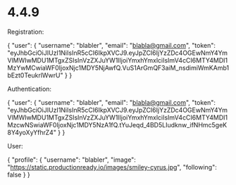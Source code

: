 # 4.4.9

Registration:

{
    "user": {
        "username": "blabler",
        "email": "blabla@gmail.com",
        "token": "eyJhbGciOiJIUzI1NiIsInR5cCI6IkpXVCJ9.eyJpZCI6IjYzZDc4OGEwNmY4YmVlMWIwMDU1MTgxZSIsInVzZXJuYW1lIjoiYmxhYmxlciIsImV4cCI6MTY4MDI1MzYwMCwiaWF0IjoxNjc1MDY5NjAwfQ.VuS1ArGmQF3aiM_nsdimiWmKAmb1bEzt0TeukrlWwrU"
    }
}


Authentication:

{
    "user": {
        "username": "blabler",
        "email": "blabla@gmail.com",
        "token": "eyJhbGciOiJIUzI1NiIsInR5cCI6IkpXVCJ9.eyJpZCI6IjYzZDc4OGEwNmY4YmVlMWIwMDU1MTgxZSIsInVzZXJuYW1lIjoiYmxhYmxlciIsImV4cCI6MTY4MDI1MzcwNSwiaWF0IjoxNjc1MDY5NzA1fQ.tYuJeqd_4BD5LIudknw_ifNHmc5geK8Y4yoXyYfhrZ4"
    }
}


User:

{
    "profile": {
        "username": "blabler",
        "image": "https://static.productionready.io/images/smiley-cyrus.jpg",
        "following": false
    }
}

